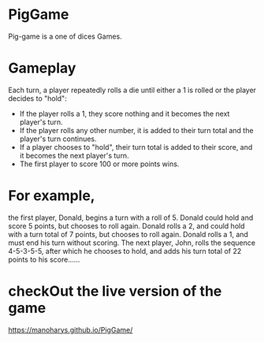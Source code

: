 # PigGame
Pig-game is a one of dices Games.

# Gameplay

Each turn, a player repeatedly rolls a die until either a 1 is rolled or the player decides to "hold":
<ul>
  <li>  If the player rolls a 1, they score nothing and it becomes the next player's turn.</li>
  <li>  If the player rolls any other number, it is added to their turn total and the player's turn continues.</li>
  <li>  If a player chooses to "hold", their turn total is added to their score, and it becomes the next player's turn.</li>
  <li>  The first player to score 100 or more points wins.</li>
</ul>

# For example,

the first player, Donald, begins a turn with a roll of 5. Donald could hold and score 5 points, but chooses to roll again. Donald rolls a 2, and could hold with a turn total of 7 points, but chooses to roll again. Donald rolls a 1, and must end his turn without scoring. The next player, John, rolls the sequence 4-5-3-5-5, after which he chooses to hold, and adds his turn total of 22 points to his score......

# checkOut the live version of the game
  <a> https://manoharys.github.io/PigGame/ </a>
